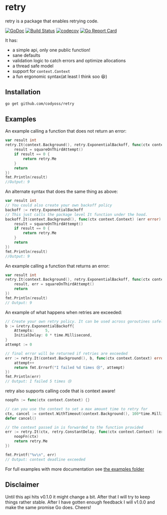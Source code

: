 # retry

retry is a package that enables retrying code.

[![GoDoc](https://godoc.org/github.com/codyoss/retry?status.svg)](https://godoc.org/github.com/codyoss/retry)
[![Build Status](https://cloud.drone.io/api/badges/codyoss/retry/status.svg)](https://cloud.drone.io/codyoss/retry)
[![codecov](https://codecov.io/gh/codyoss/retry/branch/master/graph/badge.svg)](https://codecov.io/gh/codyoss/retry)
[![Go Report Card](https://goreportcard.com/badge/github.com/codyoss/retry)](https://goreportcard.com/report/github.com/codyoss/retry)

It has:

- a simple api, only one public function!
- sane defaults
- validation logic to catch errors and optimize allocations
- a thread safe model
- support for `context.Context`
- a fun ergonomic syntax(at least I think soo :laughing:)

## Installation

```bash
go get github.com/codyoss/retry
```

## Examples

An example calling a function that does not return an error:

```go
var result int
retry.It(context.Background(), retry.ExponentialBackoff, func(ctx context.Context) (err error) {
    result = squareOnThirdAttempt()
    if result == 0 {
        return retry.Me
    }
    return
})
fmt.Println(result)
//Output: 9
```

An alternate syntax that does the same thing as above:

```go
var result int
// You could also create your own backoff policy
backoff := retry.ExponentialBackoff
// This just calls the package level It function under the hood.
backoff.It(context.Background(), func(ctx context.Context) (err error) {
    result = squareOnThirdAttempt()
    if result == 0 {
        return retry.Me
    }
    return
})
fmt.Println(result)
//Output: 9
```

An example calling a function that returns an error:

```go
var result int
retry.It(context.Background(), retry.ExponentialBackoff, func(ctx context.Context) (err error) {
    result, err = squareOnThirdAttempt()
    return
})
fmt.Println(result)
// Output: 9
```

An example of what happens when retries are exceeded:

```go
// Create your own retry policy. It can be used across goroutines safely.
b := &retry.ExponentialBackoff{
    Attempts:     5,
    InitialDelay: 0 * time.Millisecond,
}
attempt := 0

// final error will be returned if retries are exceeded
err := retry.It(context.Background(), b, func(ctx context.Context) error {
    attempt++
    return fmt.Errorf("I failed %d times 😢", attempt)
})
fmt.Println(err)
// Output: I failed 5 times 😢
```

retry also supports calling code that is context aware!

```go
noopFn := func(ctx context.Context) {}

// can you use the context to set a max amount time to retry for
ctx, cancel := context.WithTimeout(context.Background(), 100*time.Millisecond)
defer cancel()

// the context passed in is forwarded to the function provided
err := retry.It(ctx, retry.ConstantDelay, func(ctx context.Context) (err error) {
    noopFn(ctx)
    return retry.Me
})

fmt.Printf("%v\n", err)
// Output: context deadline exceeded
```

For full examples with more documentation see [the examples folder](examples/)

## Disclaimer

Until this api hits v0.1.0 it might change a bit. After that I will try to keep things rather stable. After I have gotten enough feedback I will v1.0.0 and make the same promise Go does. Cheers!